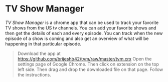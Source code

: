 TV Show Manager
===============

*TV Show Manager* is a chrome app that can be used to track your favorite TV shows from the US tv channels. You can add your favorite shows and then get the details of each and every episode. You can track when the new episode of a show is coming and also get an overview of what will be happening in that particular episode.

> Download the app at https://github.com/brijeshb42/tvm/raw/master/tvm.crx
> Open the settings page of Google Chrome.
> Then click on extension on the top left side.
> Then drag and drop the downloaded file on that page.
> Follow the instructions.